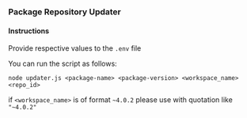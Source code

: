 ### Package Repository Updater

#### Instructions

Provide respective values to the `.env` file

You can run the script as follows:
```
node updater.js <package-name> <package-version> <workspace_name> <repo_id>
```

if `<workspace_name>` is of format `~4.0.2` please use with quotation like `"~4.0.2"`
